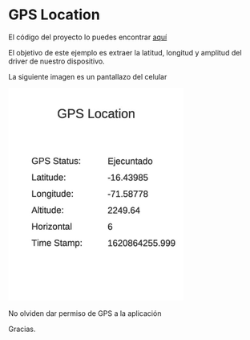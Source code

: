 # GPS Location
El código del proyecto lo puedes encontrar [aquí](Assets/Scripts/GPS.cs)
<!-- ![alt text](app.jpeg) -->
El objetivo de este ejemplo es extraer la latitud, longitud y amplitud del driver de nuestro dispositivo.

La siguiente imagen es un pantallazo del celular

<img src="app.jpeg" width="350" alt="accessibility text">

No olviden dar permiso de GPS a la aplicación 

Gracias.